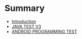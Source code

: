 # Summary

* [Introduction](README.md)
* [JAVA TEST V3](chapter1.md)
* [ANDROID PROGRAMMING TEST](android_programming_test.md)


